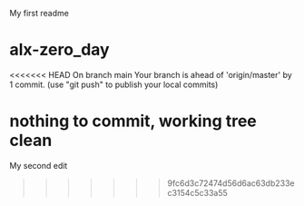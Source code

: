 My first readme
# alx-zero_day
<<<<<<< HEAD
On branch main
Your branch is ahead of 'origin/master' by 1 commit.
  (use "git push" to publish your local commits)

nothing to commit, working tree clean
=======
My second edit
>>>>>>> 9fc6d3c72474d56d6ac63db233ec3154c5c33a55
